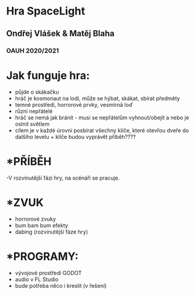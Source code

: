 # Hra SpaceLight
## Ondřej Vlášek & Matěj Blaha
### OAUH 2020/2021

Jak funguje hra:
===============

* půjde o skákačku
* hráč je kosmonaut na lodi, může se hýbat, skákat, sbírat předměty
* temné prostředí, horrorové prvky, vesmírná loď
* různí nepřátelé
* hráč se nemá jak bránit - musí se nepřátelům vyhnout/obejít a nebo je oslnit světlem
* cílem je v každé úrovni posbírat všechny klíče, které otevřou dveře do dalšího levelu + klíče budou vyprávět příběh????

*PŘÍBĚH 
===============
-V rozvinutější fázi hry, na scénáři se pracuje.

*ZVUK
===============
- horrorové zvuky
- bum bam bum efekty
- dabing (rozvinutější fáze hry)

*PROGRAMY: 
===============
- vývojové prostředí GODOT 
- audio v FL Studio
- bude potřeba něco i kreslit (v řešení)
